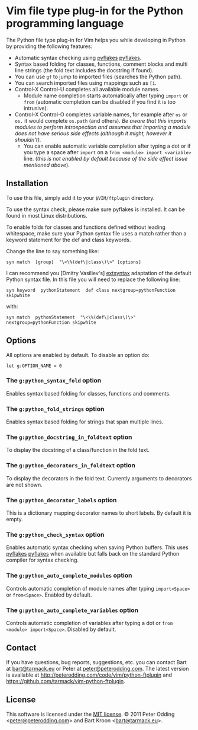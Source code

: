 # Vim file type plug-in for the Python programming language

The Python file type plug-in for Vim helps you while developing in Python by providing the following features:

 * Automatic syntax checking using [pyflakes] [pyflakes].
 * Syntax based folding for classes, functions, comment blocks and multi line strings (the fold text includes the docstring if found).
 * You can use `gf` to jump to imported files (searches the Python path).
 * You can search imported files using mappings such as `[i`.
 * Control-X Control-U completes all available module names.
   * Module name completion starts automatically after typing `import` or `from` (automatic completion can be disabled if you find it is too intrusive).
 * Control-X Control-O completes variable names, for example after `os` or `os.` it would complete `os.path` (and others). *Be aware that this imports modules to perform introspection and assumes that importing a module does not have serious side effects (although it might, however it shouldn't).*
   * You can enable automatic variable completion after typing a dot or if you type a space after `import` on a `from <module> import <variable>` line. (*this is not enabled by default because of the side effect issue mentioned above*).

## Installation

To use this file, simply add it to your `$VIM/ftplugin` directory. 

To use the syntax check, please make sure pyflakes is installed. It can be found in most Linux distributions.

To enable folds for classes and functions defined without leading whitespace, make sure your Python syntax file uses a match rather than a keyword statement for the def and class keywords.

Change the line to say something like:

    syn match  [group]  "\<\%(def\|class\)\>" [options]

I can recommend you [Dmitry Vasiliev's] [extsyntax] adaptation of the default Python syntax file. In this file you will need to replace the following line:

    syn keyword  pythonStatement  def class nextgroup=pythonFunction skipwhite

with:

    syn match  pythonStatement  "\<\%(def\|class\)\>" nextgroup=pythonFunction skipwhite

## Options

All options are enabled by default. To disable an option do:

    let g:OPTION_NAME = 0

### The `g:python_syntax_fold` option

Enables syntax based folding for classes, functions and comments.

### The `g:python_fold_strings` option

Enables syntax based folding for strings that span multiple lines.

### The `g:python_docstring_in_foldtext` option

To display the docstring of a class/function in the fold text.

### The `g:python_decorators_in_foldtext` option

To display the decorators in the fold text. Currently arguments to decorators are not shown.

### The `g:python_decorator_labels` option

This is a dictionary mapping decorator names to short labels. By default it is empty.

### The `g:python_check_syntax` option

Enables automatic syntax checking when saving Python buffers. This uses [pyflakes] [pyflakes] when available but falls back on the standard Python compiler for syntax checking.

### The `g:python_auto_complete_modules` option

Controls automatic completion of module names after typing `import<Space>` or `from<Space>`. Enabled by default.

### The `g:python_auto_complete_variables` option

Controls automatic completion of variables after typing a dot or `from <module> import<Space>`. Disabled by default.

## Contact

If you have questions, bug reports, suggestions, etc. you can contact Bart at <bart@tarmack.eu> or Peter at <peter@peterodding.com>. The latest version is available at <http://peterodding.com/code/vim/python-ftplugin> and <https://github.com/tarmack/vim-python-ftplugin>.

## License

This software is licensed under the [MIT license](http://en.wikipedia.org/wiki/MIT_License).
© 2011 Peter Odding &lt;<peter@peterodding.com>&gt; and Bart Kroon &lt;<bart@tarmack.eu>&gt;.


[pyflakes]: http://pypi.python.org/pypi/pyflakes
[extsyntax]: http://www.vim.org/scripts/script.php?script_id=790
